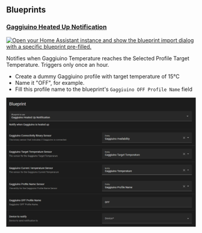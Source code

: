 ## Blueprints

### [Gaggiuino Heated Up Notification](/blueprints/automation/gaggiuino_heated_up.yaml)

[![Open your Home Assistant instance and show the blueprint import dialog with a specific blueprint pre-filled.](https://my.home-assistant.io/badges/blueprint_import.svg)](https://my.home-assistant.io/redirect/blueprint_import/?blueprint_url=https%3A%2F%2Fgithub.com%2FALERTua%2Fhass-gaggiuino%2Fblob%2Fmain%2Fblueprints%2Fautomation%2Fgaggiuino_heated_up.yaml)

Notifies when Gaggiuino Temperature reaches the Selected Profile Target Temperature. Triggers only once an hour.

* Create a dummy Gaggiuino profile with target temperature of 15°C
* Name it "OFF", for example.
* Fill this profile name to the blueprint's `Gaggiuino OFF Profile Name` field

![img_1.png](images/heat_up_1.png)
